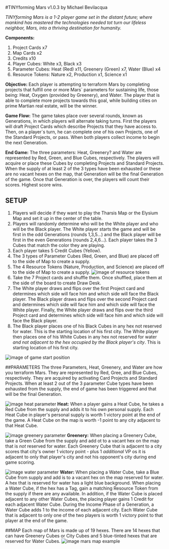 #TINYforming Mars
v1.0.3
by Michael Bevilacqua

*TINYforming Mars is a 1-2 player game set in the distant future; where mankind has mastered the technologies needed tot turn our lifeless neighbor, Mars, into a thriving destination for humanity.*

**Components:**
1. Project Cards x7
2. Map Cards x2
3. Credits x10
4. Player Cubes: White x3, Black x3
5. Parameter Cubes: Heat (Red) x11, Greenery (Green) x7, Water (Blue) x4
6. Resource Tokens: Nature x2, Production x1, Science x1

**Objective:** Each player is attempting to terraform Mars by completing projects that fulfill one or more Mars` parameters for sustaining life, those being: Heat, Oxygen (provided by Greenery), and Water. The player that is able to complete more projects towards this goal, while building cities on prime Martian real estate, will be the winner.

**Game Flow:** The game takes place over several rounds, known as Generations, in which players will alternate taking turns. First the players will draft Project Cards which describe Projects that they have access to. Then, on a player`s turn, he can complete one of his own Projects, one of the Standard Projects, or pass. When both players collect income to begin the next Generation.

**End Game:** The three parameters: Heat, Greenery? and Water are represented by Red, Green, and Blue Cubes, respectively. The players will acquire or place these Cubes by completing Projects and Standard Projects. When the supply of at least 2 of the 3 types have been exhausted or these are no vacant hexes on the map, that Generation will be the final Generation of the game. Once that Generation is over, the players will count their scores. Highest score wins.

## SETUP
1. Players will decide if they want to play the Tharsis Map or the Elysium Map and set it up in the center of the table.
2. Players will randomly determine who will be the White player and who will be the Black player. The White player starts the game and will be first in the odd Generations (rounds 1,3,5...) and the Black player will be first in the even Generations (rounds 2,4,6...). Each player takes the 3 Cubes that match the color they are playing.
3. Each player takes 5 Credit Cubes (Yellow).
4. The 3 types of Parameter Cubes (Red, Green, and Blue) are placed off to the side of Map to create a supply.
5. The 4 Resource Tokens (Nature, Production, and Science) are placed off to the side of Map to create a supply. ![image of resource tokens]()
6. Take the 7 Project cards and shuffle them. Once shuffled, place them at the side of the board to create Draw Desk.
7. The White player draws and flips over the first Project card and determines which side will face him and which side will face the Black player. The Black player draws and flips over the second Project card and determines which side will face him and which side will face the White player. Finally, the White player draws and flips over the third Project card and determines which side will face him and which side will face the Black player.
8. The Black player places one of his Black Cubes in any hex not reserved for water. This is the starting location of his first city. The White player then places one of his White Cubes in any hex not reserved for water *and not adjacent to the hex occupied by the Black player's city*. This is starting location of his first city.

![image of game start position]()

##PARAMETERS
The three Parameters, Heat, Greenery, and Water are how you terraform Mars. They are represented by Red, Gree, and Blue Cubes, respectively. They are acquired by activating Card Projects and Standard Projects. When at least 2 out of the 3 parameter Cube types have been exhausted from the supply, the end of game has been triggered and that will be the final Generation.

![image heat parameter]() **Heat:** When a player gains a Heat Cube, he takes a Red Cube from the supply and adds it to his own personal supply. Each Heat Cube in player's personal supply is worth 1 victory point at the end of the game. A Heat Cube on the map is worth -1 point to any city adjacent to that Heat Cube.

![image greenery parameter]() **Greenery:** When placing a Greenery Cube, take a Green Cube from the supply and add ot to a vacant hex on the map that is *not* reserved for water. Each Greenery Cube that is adjacent to a city scores that city's owner 1 victory point - plus 1 *additional* VP os it is adjacent to only that player's city and not his opponent's city during end game scoring.

![image water parameter]() **Water:** When placing a Water Cube, take a Blue Cube from supply and add is to a vacant hex on the map reserved for water. A hex that is reserved for water has a light blue background. When placing a Water Cube, if the hex has a Tag, gain a matching Resource Token from the supply if there are any available. In addition, if the Water Cube is placed adjacent to any other Water Cubes, the placing player gains 1 Credit for each adjacent Water Cube. During the Income Phase of a Generation, a Water Cube adds 1 to the income of each adjacent city. Each Water Cube that is adjacent to only one of the two players is worth 1 victory point to that player at the end of the game.

##MAP
Each map of Mars is made up of 19 hexes. There are 14 hexes that can have Greenery Cubes or City Cubes and 5 blue-tinted hexes that are reserved for Water Cubes. ![image mars map example]()


